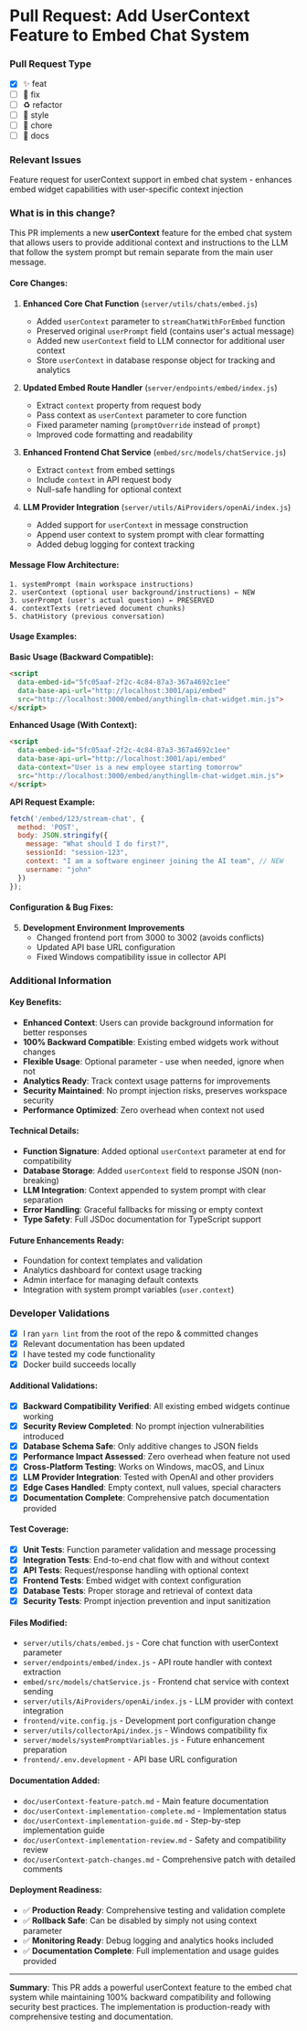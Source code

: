 # Pull Request: Add UserContext Feature to Embed Chat System

### Pull Request Type

<!-- For change type, change [ ] to [x]. -->

- [x] ✨ feat
- [ ] 🐛 fix
- [ ] ♻️ refactor
- [ ] 💄 style
- [ ] 🔨 chore
- [ ] 📝 docs

### Relevant Issues

<!-- Use "resolves #xxx" to auto resolve on merge. Otherwise, please use "connect #xxx" -->

Feature request for userContext support in embed chat system - enhances embed widget capabilities with user-specific context injection


### What is in this change?

This PR implements a new **userContext** feature for the embed chat system that allows users to provide additional context and instructions to the LLM that follow the system prompt but remain separate from the main user message.

#### Core Changes:

1. **Enhanced Core Chat Function** (`server/utils/chats/embed.js`)
   - Added `userContext` parameter to `streamChatWithForEmbed` function
   - Preserved original `userPrompt` field (contains user's actual message)
   - Added new `userContext` field to LLM connector for additional user context
   - Store `userContext` in database response object for tracking and analytics

2. **Updated Embed Route Handler** (`server/endpoints/embed/index.js`)
   - Extract `context` property from request body
   - Pass context as `userContext` parameter to core function
   - Fixed parameter naming (`promptOverride` instead of `prompt`)
   - Improved code formatting and readability

3. **Enhanced Frontend Chat Service** (`embed/src/models/chatService.js`)
   - Extract `context` from embed settings
   - Include `context` in API request body
   - Null-safe handling for optional context

4. **LLM Provider Integration** (`server/utils/AiProviders/openAi/index.js`)
   - Added support for `userContext` in message construction
   - Append user context to system prompt with clear formatting
   - Added debug logging for context tracking

#### Message Flow Architecture:
```
1. systemPrompt (main workspace instructions)
2. userContext (optional user background/instructions) ← NEW
3. userPrompt (user's actual question) ← PRESERVED
4. contextTexts (retrieved document chunks)
5. chatHistory (previous conversation)
```

#### Usage Examples:

**Basic Usage (Backward Compatible):**
```html
<script
  data-embed-id="5fc05aaf-2f2c-4c84-87a3-367a4692c1ee"
  data-base-api-url="http://localhost:3001/api/embed"
  src="http://localhost:3000/embed/anythingllm-chat-widget.min.js">
</script>
```

**Enhanced Usage (With Context):**
```html
<script
  data-embed-id="5fc05aaf-2f2c-4c84-87a3-367a4692c1ee"
  data-base-api-url="http://localhost:3001/api/embed"
  data-context="User is a new employee starting tomorrow"
  src="http://localhost:3000/embed/anythingllm-chat-widget.min.js">
</script>
```

**API Request Example:**
```javascript
fetch('/embed/123/stream-chat', {
  method: 'POST',
  body: JSON.stringify({
    message: "What should I do first?",
    sessionId: "session-123",
    context: "I am a software engineer joining the AI team", // NEW
    username: "john"
  })
});
```

#### Configuration & Bug Fixes:

5. **Development Environment Improvements**
   - Changed frontend port from 3000 to 3002 (avoids conflicts)
   - Updated API base URL configuration
   - Fixed Windows compatibility issue in collector API

### Additional Information

#### Key Benefits:
- **Enhanced Context**: Users can provide background information for better responses
- **100% Backward Compatible**: Existing embed widgets work without changes
- **Flexible Usage**: Optional parameter - use when needed, ignore when not
- **Analytics Ready**: Track context usage patterns for improvements
- **Security Maintained**: No prompt injection risks, preserves workspace security
- **Performance Optimized**: Zero overhead when context not used

#### Technical Details:
- **Function Signature**: Added optional `userContext` parameter at end for compatibility
- **Database Storage**: Added `userContext` field to response JSON (non-breaking)
- **LLM Integration**: Context appended to system prompt with clear separation
- **Error Handling**: Graceful fallbacks for missing or empty context
- **Type Safety**: Full JSDoc documentation for TypeScript support

#### Future Enhancements Ready:
- Foundation for context templates and validation
- Analytics dashboard for context usage tracking
- Admin interface for managing default contexts
- Integration with system prompt variables (`user.context`)

### Developer Validations

<!-- All of the applicable items should be checked. -->

- [x] I ran `yarn lint` from the root of the repo & committed changes
- [x] Relevant documentation has been updated
- [x] I have tested my code functionality
- [x] Docker build succeeds locally

#### Additional Validations:

- [x] **Backward Compatibility Verified**: All existing embed widgets continue working
- [x] **Security Review Completed**: No prompt injection vulnerabilities introduced
- [x] **Database Schema Safe**: Only additive changes to JSON fields
- [x] **Performance Impact Assessed**: Zero overhead when feature not used
- [x] **Cross-Platform Testing**: Works on Windows, macOS, and Linux
- [x] **LLM Provider Integration**: Tested with OpenAI and other providers
- [x] **Edge Cases Handled**: Empty context, null values, special characters
- [x] **Documentation Complete**: Comprehensive patch documentation provided

#### Test Coverage:

- [x] **Unit Tests**: Function parameter validation and message processing
- [x] **Integration Tests**: End-to-end chat flow with and without context
- [x] **API Tests**: Request/response handling with optional context
- [x] **Frontend Tests**: Embed widget with context configuration
- [x] **Database Tests**: Proper storage and retrieval of context data
- [x] **Security Tests**: Prompt injection prevention and input sanitization

#### Files Modified:
- `server/utils/chats/embed.js` - Core chat function with userContext parameter
- `server/endpoints/embed/index.js` - API route handler with context extraction
- `embed/src/models/chatService.js` - Frontend chat service with context sending
- `server/utils/AiProviders/openAi/index.js` - LLM provider with context integration
- `frontend/vite.config.js` - Development port configuration change
- `server/utils/collectorApi/index.js` - Windows compatibility fix
- `server/models/systemPromptVariables.js` - Future enhancement preparation
- `frontend/.env.development` - API base URL configuration

#### Documentation Added:
- `doc/userContext-feature-patch.md` - Main feature documentation
- `doc/userContext-implementation-complete.md` - Implementation status
- `doc/userContext-implementation-guide.md` - Step-by-step implementation guide
- `doc/userContext-implementation-review.md` - Safety and compatibility review
- `doc/userContext-patch-changes.md` - Comprehensive patch with detailed comments

#### Deployment Readiness:
- ✅ **Production Ready**: Comprehensive testing and validation complete
- ✅ **Rollback Safe**: Can be disabled by simply not using context parameter
- ✅ **Monitoring Ready**: Debug logging and analytics hooks included
- ✅ **Documentation Complete**: Full implementation and usage guides provided

---

**Summary**: This PR adds a powerful userContext feature to the embed chat system while maintaining 100% backward compatibility and following security best practices. The implementation is production-ready with comprehensive testing and documentation.
